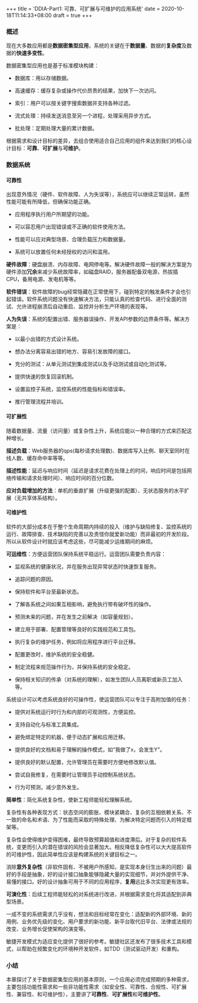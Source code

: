 +++
title = 'DDIA-Part1: 可靠、可扩展与可维护的应用系统'
date = 2020-10-18T11:14:33+08:00
draft = true
+++

### 概述

现在大多数应用都是**数据密集型应用**，系统的关键在于**数据量**、数据的**复杂度**及数据的**快速多变性**。

数据密集型应用也是基于标准模块构建：

- 数据库：用以存储数据。

- 高速缓存：缓存复杂或操作代价昂贵的结果，加快下一次访问。

- 索引：用户可以按关键字搜索数据并支持各种过滤。

- 流式处理：持续发送消息至另一个进程，处理采用异步方式。

- 批处理：定期处理大量的累计数据。

根据需求和设计目标的差异，去组合使用适合自己应用的组件来达到我们的核心设计目标：**可靠**、**可扩展**与**可维护**。

### 数据系统

#### 可靠性

出现意外情况（硬件、软件故障、人为失误等），系统应可以继续正常运转，虽然性能可能有所降低，但确保功能正确。

- 应用程序执行用户所期望的功能。

- 可以容忍用户出现错误或不正确的软件使用方法。

- 性能可以应对典型场景、合理负载压力和数据量。

- 系统可以放置任何未经授权的访问和滥用。

**硬件故障**：硬盘崩溃、内存故障、电网停电等。解决硬件故障一般的解决方案是为硬件添加**冗余**来减少系统故障率，如磁盘RAID，服务器配备双电源，热拔插CPU，备用电源、发电机等等。

**软件错误**：软件故障的bug经常隐藏在正常使用下，碰到特定的触发条件才会也引起错误。软件系统问题没有快速解决方法，只能认真的检查代码、进行全面的测试、允许进程崩溃后自动重启、监控并分析生产环境的表现等。

**人为失误**：系统的配置出错、服务器误操作、开发API参数的边界条件等。解决方案是：

- 以最小出错的方式设计系统。

- 想办法分离容易出错的地方、容易引发故障的接口。

- 充分的测试：从单元测试到集成测试以及手动测试或自动化测试等。

- 提供快速的恢复回滚机制。

- 设置监控子系统，监控系统的性能指标和错误率。

- 推行管理流程并培训。

#### 可扩展性

随着数据量、流量（访问量）或复杂性上升，系统应能以一种合理的方式来匹配这种增长。

**描述负载**：Web服务器的qps(每秒请求处理数)、数据库写入比例、聊天室同时在线人数、缓存命中率等等。

**描述性能**：延迟与响应时间（延迟是请求花费在处理上的时间，响应时间是包括网络传输和请求处理时间）、响应时间的百分位数。

**应对负载增加的方法**：单机的垂直扩展（升级更强的配置）、无状态服务的水平扩展（无共享体系结构）。

#### 可维护性

软件的大部分成本在于整个生命周期内持续的投入（维护与缺陷修复、监控系统的运行、故障排查、技术缺陷的完善以及责怪你就爱新功能）而非最初的开发阶段。所以从软件设计时就应该考虑这些，尽可能减少运维期间的麻烦。

**可运维性**：方便运营团队保持系统平稳运行。运营团队需要负责内容：

- 监视系统的健康状况，并在服务出现异常状态时快速恢复服务。

- 追踪问题的原因。

- 保持软件和平台至最新状态。

- 了解各系统之间如果互相影响，避免执行带有破坏性的操作。

- 预测未来的问题，并在发生之前解决（如容量规划）。

- 建立用于部署、配置管理等良好的实践规范和工具包。

- 执行复杂的维护任务，例如将应用程序进行平台迁移。

- 配置更改时，维护系统的安全稳健。

- 制定流程来规范操作行为，并保持系统的安全稳定。

- 保持相关知识的传承（对系统的理解），如发生团队人员离职或新员工加入等。

系统设计可以考虑系统良好的可操作性，使运营团队可以专注于高附加值的任务：

- 提供对系统运行时行为和内部的可观测性，方便监控。

- 支持自动化与标准工具集成。

- 避免绑定特定的机器，便于动态扩展和应用迁移。

- 提供良好的文档和易于理解的操作模式，如“我做了x，会发生Y”。

- 提供良好的默认配置，允许管理员在需要时方便地修改默认值。

- 尝试自我修复，在需要时让管理员手动控制系统状态。

- 行为可预测，减少意外发生。

**简单性**：简化系统复杂性，使新工程师能轻松理解系统。

复杂性有各种表现方式：状态空间的膨胀、模块紧耦合、复杂的互相依赖关系、不一致的命名和术语、为了性能而采取的特殊处理、为解决特定问题而引入的特定框架等。

复杂性会使得维护变得困难，最终导致预算超值和进度滞后。对于复杂的软件系统，变更而引入的潜在错误的风险会显著加大。相反降低复杂性可以大大提高软件的可维护性，因此简单性应该是构建系统的关键目标之一。

消除**意外复杂性**（非软件固有、不被用户所感知，是实现本身衍生出来的问题）最好的手段是抽象，好的设计接口抽象能够隐藏大量的实现细节，并对外提供干净、易懂的接口。好的设计抽象可用于不同的应用程序，**复用**远比多次实现更有效率。

**可演化性**：后续工程师能轻松的对系统进行改进，并根据需求变化将其适配到非典型场景。

一成不变的系统需求几乎没有，想法和目标经常在变化：适配新的外部环境、新的用例、业务优先级的变化、用户要求的新功能、新平台取代旧平台、法律或法规的改变、业务增长促使架构的演变等。

敏捷开发模式为适应变化提供了很好的参考。敏捷社区还发布了很多技术工具和模式，以帮助在频繁变化的环境种开发软件，如TDD（测试驱动开发）和重构。

### 小结

本章探讨了关于数据密集型应用的基本原则，一个应用必须完成预期的多种需求，主要包括功能性需求和一些非功能性需求（如安全性、可靠性、合规性、可扩展性、兼容性、和可维护性），主要讲了**可靠性**、**可扩展性**和**可维护性**。

